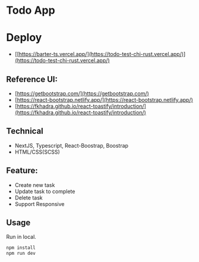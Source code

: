 # Todo App
# Deploy
- [[https://barter-ts.vercel.app/](https://todo-test-chi-rust.vercel.app/)](https://todo-test-chi-rust.vercel.app/)
## Reference UI: 
- [https://getbootstrap.com/](https://getbootstrap.com/)
- [https://react-bootstrap.netlify.app/](https://react-bootstrap.netlify.app/)
- [https://fkhadra.github.io/react-toastify/introduction/](https://fkhadra.github.io/react-toastify/introduction/)
## Technical
- NextJS, Typescript, React-Boostrap, Boostrap
- HTML/CSS(SCSS)
## Feature:
+ Create new task
+ Update task to complete
+ Delete task
+ Support Responsive
## Usage
Run in local.
```bash
npm install
npm run dev
```
